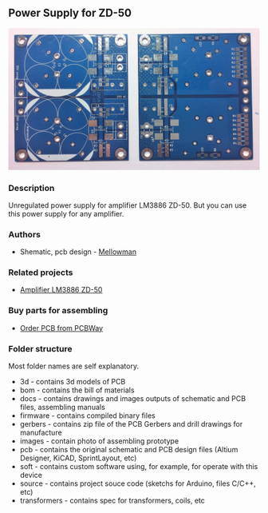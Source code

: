 ## Power Supply for ZD-50

![ps-zd-50](./images/ps-zd-50.jpg)

### Description
Unregulated power supply for amplifier LM3886 ZD-50. But you can use this power supply for any amplifier.

### Authors
- Shematic, pcb design - [Mellowman](http://forum.vegalab.ru/member.php?u=17319)

### Related projects
- [Amplifier LM3886 ZD-50](https://github.com/diyaudioby/lm3886-zd-50)

### Buy parts for assembling
- [Order PCB from PCBWay](https://www.pcbway.com/project/shareproject/power_supply_zd_50.html)

### Folder structure
Most folder names are self explanatory.
- 3d - contains 3d models of PCB
- bom - contains the bill of materials
- docs - contains drawings and images outputs of schematic and PCB files, assembling manuals
- firmware - contains compiled binary files
- gerbers - contains zip file of the PCB Gerbers and drill drawings for manufacture
- images - contain photo of assembling prototype
- pcb - contains the original schematic and PCB design files (Altium Designer,  KiCAD, SprintLayout, etc)
- soft - contains custom software using, for example, for operate with this device 
- source - contains project souce code (sketchs for Arduino, files C/C++, etc)
- transformers - contains spec for transformers, coils, etc